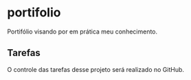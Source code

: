 # portifolio
Portifólio visando por em prática meu conhecimento.

## Tarefas

O controle das tarefas desse projeto será realizado no GitHub.
